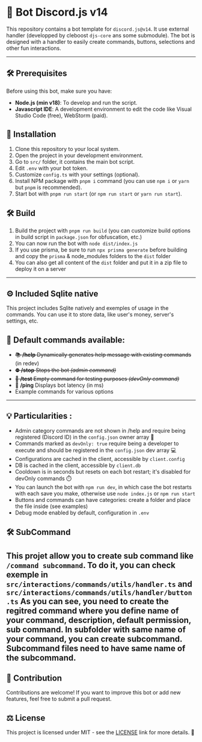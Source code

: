 # 🤖 Bot Discord.js v14

This repository contains a bot template for `discord.js@v14`. It use external handler (developped by cleboost `djs-core` ans some submodule). The bot is designed with a handler to easily create commands, buttons, selections and other fun interactions.

---

## 🛠️ Prerequisites

Before using this bot, make sure you have:

- **Node.js (min v18)**: To develop and run the script.
- **Javascript IDE**: A development environment to edit the code like Visual Studio Code (free), WebStorm (paid).

## 🚀 Installation

1. Clone this repository to your local system.
2. Open the project in your development environment.
4. Go to `src/` folder, it contains the main bot script.
3. Edit `.env` with your bot token.
4. Customize `config.ts` with your settings (optional).
4. Install NPM package with `pnpm i` command (you can use `npm i` or `yarn` but `pnpm` is recommended).
5. Start bot with `pnpm run start` (or `npm run start` or `yarn run start`).

## 🛠️ Build 

1. Build the project with `pnpm run build` (you can customize build options in build script in `package.json` for obfuscation, etc.)
2. You can now run the bot with `node dist/index.js`
3. If you use prisma, be sure to run `npx prisma generate` before building and copy the `prisma` & node_modules folders to the `dist` folder
4. You can also get all content of the `dist` folder and put it in a zip file to deploy it on a server

---

## ⚙️ Included Sqlite native

This project includes Sqlite natively and exemples of usage in the commands. You can use it to store data, like user's money, server's settings, etc.

## 📜 Default commands available:

- ~~📚 **/help** Dynamically generates help message with existing commands~~ (in redev)
- ~~⛔ **/stop** Stops the bot *(admin command)*~~
- ~~🧪 **/test** Empty command for testing purposes *(devOnly command)*~~
- 🏓 **/ping** Displays bot latency (in ms)
- Example commands for various options

---

## 💡 Particularities :

- Admin category commands are not shown in /help and require being registered (Discord ID) in the `config.json` owner array 👑
- Commands marked as `devOnly: true` require being a developer to execute and should be registered in the `config.json` dev array 💻
- Configurations are cached in the client, accessible by `client.config`
- DB is cached in the client, accessible by `client.db`
- Cooldown is in seconds but resets on each bot restart; it's disabled for devOnly commands ⏱️
- You can launch the bot with `npm run dev`, in which case the bot restarts with each save you make, otherwise use `node index.js` or `npm run start`
- Buttons and commands can have categories: create a folder and place the file inside (see examples)
- Debug mode enabled by default, configuration in `.env`

## 🛠️ SubCommand
This projet allow you to create sub command like `/command subcommand`. To do it, you can check exemple in `src/interactions/commands/utils/handler.ts` and `src/interactions/commands/utils/handler/button.ts`
As you can see, you need to create the regitred command where you define name of your command, description, default permission, sub command. In subfolder with same name of your command, you can create subcommand. Subcommand files need to have same name of the subcommand.
---

## 🤝 Contribution

Contributions are welcome! If you want to improve this bot or add new features, feel free to submit a pull request.

## ⚖️ License

This project is licensed under MIT - see the [LICENSE](https://github.com/here-template/Bot-Discord/blob/main/LICENSE) link for more details. 📜